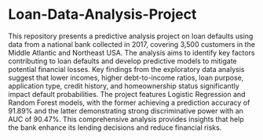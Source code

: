 # Loan-Data-Analysis-Project
This repository presents a predictive analysis project on loan defaults using data from a national bank collected in 2017, covering 3,500 customers in the Middle Atlantic and Northeast USA. The analysis aims to identify key factors contributing to loan defaults and develop predictive models to mitigate potential financial losses. Key findings from the exploratory data analysis suggest that lower incomes, higher debt-to-income ratios, loan purpose, application type, credit history, and homeownership status significantly impact default probabilities. The project features Logistic Regression and Random Forest models, with the former achieving a prediction accuracy of 91.89% and the latter demonstrating strong discriminative power with an AUC of 90.47%. This comprehensive analysis provides insights that help the bank enhance its lending decisions and reduce financial risks.
